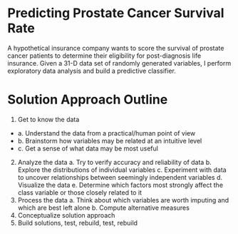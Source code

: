 # Predicting Prostate Cancer Survival Rate

A hypothetical insurance company wants to score the survival of prostate cancer patients to determine their eligibility for post-diagnosis life insurance. Given a 31-D data set of randomly generated variables, I perform exploratory data analysis and build a predictive classifier.

# Solution Approach Outline

1. Get to know the data
* a. Understand the data from a practical/human point of view
* b. Brainstorm how variables may be related at an intuitive level
* c. Get a sense of what data may be most useful
2. Analyze the data
  a. Try to verify accuracy and reliability of data
  b. Explore the distributions of individual variables
  c. Experiment with data to uncover relationships between seemingly independent variables
  d. Visualize the data
  e. Determine which factors most strongly affect the class variable or those closely related to it
3. Process the data
  a. Think about which variables are worth imputing and which are best left alone
  b. Compute alternative measures
4. Conceptualize solution approach
5. Build solutions, test, rebuild, test, rebuild
